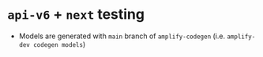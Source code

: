 # `api-v6` + `next` testing

- Models are generated with `main` branch of `amplify-codegen` (i.e. `amplify-dev codegen models`)
